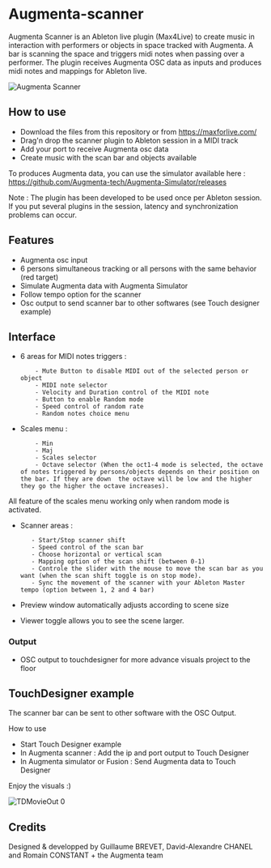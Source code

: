 # Augmenta-scanner

Augmenta Scanner is an Ableton live plugin (Max4Live) to create music in interaction with performers or objects in space tracked with Augmenta.
A bar is scanning the space and triggers midi notes when passing over a performer. The plugin receives Augmenta OSC data as inputs and produces midi notes and mappings for Ableton live.

![Augmenta Scanner](https://user-images.githubusercontent.com/104997324/168056622-5e7acc6c-66e2-4b23-a064-c0edcf1ed99f.gif)


## How to use

- Download the files from this repository or from https://maxforlive.com/
- Drag'n drop the scanner plugin to Ableton session in a MIDI track
- Add your port to receive Augmenta osc data
- Create music with the scan bar and objects available

To produces Augmenta data, you can use the simulator available here : https://github.com/Augmenta-tech/Augmenta-Simulator/releases

Note : The plugin has been developed to be used once per Ableton session. If you put several plugins in the session, latency and synchronization problems can occur.

## Features

- Augmenta osc input
- 6 persons simultaneous tracking or all persons with the same behavior (red target)
- Simulate Augmenta data with Augmenta Simulator
- Follow tempo option for the scanner
- Osc output to send scanner bar to other softwares (see Touch designer example)

## Interface
- 6 areas for MIDI notes triggers :

          - Mute Button to disable MIDI out of the selected person or object
          - MIDI note selector
          - Velocity and Duration control of the MIDI note
          - Button to enable Random mode
          - Speed control of random rate
          - Random notes choice menu

- Scales menu : 

          - Min
          - Maj
          - Scales selector
          - Octave selector (When the oct1-4 mode is selected, the octave of notes triggered by persons/objects depends on their position on the bar. If they are down  the octave will be low and the higher they go the higher the octave increases).
        
 All feature of the scales menu working only when random mode is activated.

- Scanner areas :

         - Start/Stop scanner shift
         - Speed control of the scan bar
         - Choose horizontal or vertical scan
         - Mapping option of the scan shift (between 0-1)
         - Controle the slider with the mouse to move the scan bar as you want (when the scan shift toggle is on stop mode).
         - Sync the movement of the scanner with your Ableton Master tempo (option between 1, 2 and 4 bar)
         
- Preview window automatically adjusts according to scene size

- Viewer toggle allows you to see the scene larger.

### Output
- OSC output to touchdesigner for more advance visuals project to the floor

## TouchDesigner example

The scanner bar can be sent to other software with the OSC Output.

How to use
- Start Touch Designer example
- In Augmenta scanner : Add the ip and port output to Touch Designer
- In Augmenta simulator or Fusion : Send Augmenta data to Touch Designer

Enjoy the visuals :)

![TDMovieOut 0](https://user-images.githubusercontent.com/104997324/168085144-4439c682-2fae-4081-915c-b87bc621d915.gif)

## Credits

Designed & developped by Guillaume BREVET, David-Alexandre CHANEL and Romain CONSTANT + the Augmenta team
